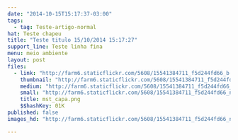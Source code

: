 ```yaml
---
date: "2014-10-15T15:17:37-03:00"
tags:
  - tag: Teste-artigo-normal
hat: Teste chapeu
title: "Teste titulo 15/10/2014 15:17:27"
support_line: Teste linha fina
menu: meio ambiente
layout: post
files:
  - link: "http://farm6.staticflickr.com/5608/15541384711_f5d244fd66_b.jpg"
    thumbnail: "http://farm6.staticflickr.com/5608/15541384711_f5d244fd66_t.jpg"
    medium: "http://farm6.staticflickr.com/5608/15541384711_f5d244fd66_z.jpg"
    small: "http://farm6.staticflickr.com/5608/15541384711_f5d244fd66_n.jpg"
    title: mst_capa.png
    $$hashKey: 01K
published: false
images_hd: "http://farm6.staticflickr.com/5608/15541384711_f5d244fd66_n.jpg"

---
```

